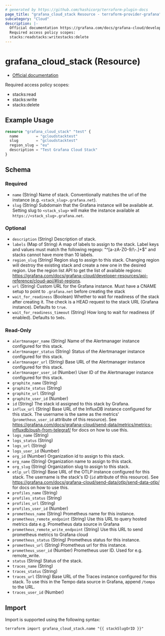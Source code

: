 ```yaml
---
# generated by https://github.com/hashicorp/terraform-plugin-docs
page_title: "grafana_cloud_stack Resource - terraform-provider-grafana"
subcategory: "Cloud"
description: |-
  Official documentation https://grafana.com/docs/grafana-cloud/developer-resources/api-reference/cloud-api/#stacks/
  Required access policy scopes:
  stacks:readstacks:writestacks:delete
---
```


# grafana_cloud_stack (Resource)

* [Official documentation](https://grafana.com/docs/grafana-cloud/developer-resources/api-reference/cloud-api/#stacks/)

Required access policy scopes:

* stacks:read
* stacks:write
* stacks:delete

## Example Usage

```terraform
resource "grafana_cloud_stack" "test" {
  name        = "gcloudstacktest"
  slug        = "gcloudstacktest"
  region_slug = "eu"
  description = "Test Grafana Cloud Stack"
}
```

<!-- schema generated by tfplugindocs -->
## Schema

### Required

- `name` (String) Name of stack. Conventionally matches the url of the instance (e.g. `<stack_slug>.grafana.net`).
- `slug` (String) Subdomain that the Grafana instance will be available at. Setting slug to `<stack_slug>` will make the instance available at `https://<stack_slug>.grafana.net`.

### Optional

- `description` (String) Description of stack.
- `labels` (Map of String) A map of labels to assign to the stack. Label keys and values must match the following regexp: "^[a-zA-Z0-9/\\-.]+$" and stacks cannot have more than 10 labels.
- `region_slug` (String) Region slug to assign to this stack. Changing region will destroy the existing stack and create a new one in the desired region. Use the region list API to get the list of available regions: https://grafana.com/docs/grafana-cloud/developer-resources/api-reference/cloud-api/#list-regions.
- `url` (String) Custom URL for the Grafana instance. Must have a CNAME setup to point to `.grafana.net` before creating the stack
- `wait_for_readiness` (Boolean) Whether to wait for readiness of the stack after creating it. The check is a HEAD request to the stack URL (Grafana instance). Defaults to `true`.
- `wait_for_readiness_timeout` (String) How long to wait for readiness (if enabled). Defaults to `5m0s`.

### Read-Only

- `alertmanager_name` (String) Name of the Alertmanager instance configured for this stack.
- `alertmanager_status` (String) Status of the Alertmanager instance configured for this stack.
- `alertmanager_url` (String) Base URL of the Alertmanager instance configured for this stack.
- `alertmanager_user_id` (Number) User ID of the Alertmanager instance configured for this stack.
- `graphite_name` (String)
- `graphite_status` (String)
- `graphite_url` (String)
- `graphite_user_id` (Number)
- `id` (String) The stack id assigned to this stack by Grafana.
- `influx_url` (String) Base URL of the InfluxDB instance configured for this stack. The username is the same as the metrics' (`prometheus_user_id` attribute of this resource). See https://grafana.com/docs/grafana-cloud/send-data/metrics/metrics-influxdb/push-from-telegraf/ for docs on how to use this.
- `logs_name` (String)
- `logs_status` (String)
- `logs_url` (String)
- `logs_user_id` (Number)
- `org_id` (Number) Organization id to assign to this stack.
- `org_name` (String) Organization name to assign to this stack.
- `org_slug` (String) Organization slug to assign to this stack.
- `otlp_url` (String) Base URL of the OTLP instance configured for this stack. The username is the stack's ID (`id` attribute of this resource). See https://grafana.com/docs/grafana-cloud/send-data/otlp/send-data-otlp/ for docs on how to use this.
- `profiles_name` (String)
- `profiles_status` (String)
- `profiles_url` (String)
- `profiles_user_id` (Number)
- `prometheus_name` (String) Prometheus name for this instance.
- `prometheus_remote_endpoint` (String) Use this URL to query hosted metrics data e.g. Prometheus data source in Grafana
- `prometheus_remote_write_endpoint` (String) Use this URL to send prometheus metrics to Grafana cloud
- `prometheus_status` (String) Prometheus status for this instance.
- `prometheus_url` (String) Prometheus url for this instance.
- `prometheus_user_id` (Number) Prometheus user ID. Used for e.g. remote_write.
- `status` (String) Status of the stack.
- `traces_name` (String)
- `traces_status` (String)
- `traces_url` (String) Base URL of the Traces instance configured for this stack. To use this in the Tempo data source in Grafana, append `/tempo` to the URL.
- `traces_user_id` (Number)

## Import

Import is supported using the following syntax:

```shell
terraform import grafana_cloud_stack.name "{{ stackSlugOrID }}"
```
